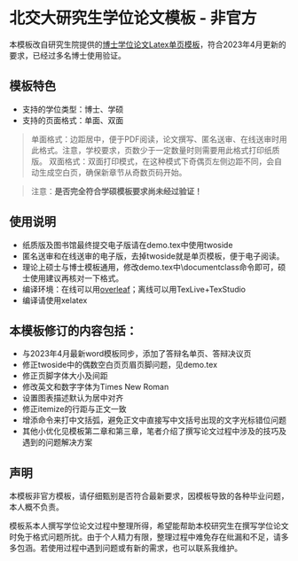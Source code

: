# 北交大研究生学位论文模板 - 非官方

本模板改自研究生院提供的[博士学位论文Latex单页模板](https://gs.bjtu.edu.cn/cms/item/477.html)，符合2023年4月更新的要求，已经过多名博士使用验证。

## 模板特色
- 支持的学位类型：博士、学硕
- 支持的页面格式：单面、双面
> 单面格式：边距居中，便于PDF阅读，论文撰写、匿名送审、在线送审时用此格式。注意，学校要求，页数少于一定数量时则需要用此格式打印纸质版。
> 双面格式：双面打印模式，在这种模式下奇偶页左侧边距不同，会自动生成空白页，确保新章节从奇数页码开始。

> 注意：**是否完全符合学硕模板要求尚未经过验证！**

## 使用说明
- 纸质版及图书馆最终提交电子版请在demo.tex中使用twoside
- 匿名送审和在线送审的电子版，去掉twoside就是单页模板，便于电子阅读。
- 理论上硕士与博士模板通用，修改demo.tex中\documentclass命令即可，硕士使用建议再核对一下格式。
- 编译环境：在线可以用[overleaf](www.overleaf.com)；离线可以用TexLive+TexStudio
- 编译请使用xelatex

## 本模板修订的内容包括：
- 与2023年4月最新word模板同步，添加了答辩名单页、答辩决议页
- 修正twoside中的偶数空白页页眉页脚问题，见demo.tex
- 修正页脚字体大小及间距
- 修改英文和数字字体为Times New Roman
- 设置图表描述默认为居中对齐
- 修正itemize的行距与正文一致
- 增添命令来打中文括弧，避免正文中直接写中文括号出现的文字光标错位问题
- 其他小优化见模板第二章和第三章，笔者介绍了撰写论文过程中涉及的技巧及遇到的问题解决方案

## 声明

本模板非官方模板，请仔细甄别是否符合最新要求，因模板导致的各种毕业问题，本人概不负责。

模板系本人撰写学位论文过程中整理所得，希望能帮助本校研究生在撰写学位论文时免于格式问题所扰。由于个人精力有限，整理过程中难免存在纰漏和不足，请多多包涵。若使用过程中遇到问题或有新的需求，也可以联系我维护。
